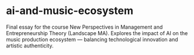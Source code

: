 # ai-and-music-ecosystem
Final essay for the course New Perspectives in Management and Entrepreneurship Theory (Landscape MA). Explores the impact of AI on the music production ecosystem — balancing technological innovation and artistic authenticity.
